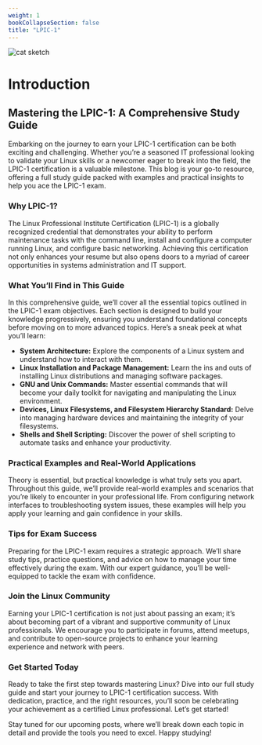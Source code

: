 ```yaml
---
weight: 1
bookCollapseSection: false
title: "LPIC-1"
---
```

![cat sketch](/cat-linux.jpg)
# Introduction

## Mastering the LPIC-1: A Comprehensive Study Guide

Embarking on the journey to earn your LPIC-1 certification can be both exciting and challenging. Whether you’re a seasoned IT professional looking to validate your Linux skills or a newcomer eager to break into the field, the LPIC-1 certification is a valuable milestone. This blog is your go-to resource, offering a full study guide packed with examples and practical insights to help you ace the LPIC-1 exam.

### Why LPIC-1?

The Linux Professional Institute Certification (LPIC-1) is a globally recognized credential that demonstrates your ability to perform maintenance tasks with the command line, install and configure a computer running Linux, and configure basic networking. Achieving this certification not only enhances your resume but also opens doors to a myriad of career opportunities in systems administration and IT support.

### What You’ll Find in This Guide

In this comprehensive guide, we’ll cover all the essential topics outlined in the LPIC-1 exam objectives. Each section is designed to build your knowledge progressively, ensuring you understand foundational concepts before moving on to more advanced topics. Here’s a sneak peek at what you’ll learn:

- **System Architecture:** Explore the components of a Linux system and understand how to interact with them.
- **Linux Installation and Package Management:** Learn the ins and outs of installing Linux distributions and managing software packages.
- **GNU and Unix Commands:** Master essential commands that will become your daily toolkit for navigating and manipulating the Linux environment.
- **Devices, Linux Filesystems, and Filesystem Hierarchy Standard:** Delve into managing hardware devices and maintaining the integrity of your filesystems.
- **Shells and Shell Scripting:** Discover the power of shell scripting to automate tasks and enhance your productivity.

### Practical Examples and Real-World Applications

Theory is essential, but practical knowledge is what truly sets you apart. Throughout this guide, we’ll provide real-world examples and scenarios that you’re likely to encounter in your professional life. From configuring network interfaces to troubleshooting system issues, these examples will help you apply your learning and gain confidence in your skills.

### Tips for Exam Success

Preparing for the LPIC-1 exam requires a strategic approach. We’ll share study tips, practice questions, and advice on how to manage your time effectively during the exam. With our expert guidance, you’ll be well-equipped to tackle the exam with confidence.

### Join the Linux Community

Earning your LPIC-1 certification is not just about passing an exam; it’s about becoming part of a vibrant and supportive community of Linux professionals. We encourage you to participate in forums, attend meetups, and contribute to open-source projects to enhance your learning experience and network with peers.

### Get Started Today

Ready to take the first step towards mastering Linux? Dive into our full study guide and start your journey to LPIC-1 certification success. With dedication, practice, and the right resources, you’ll soon be celebrating your achievement as a certified Linux professional. Let’s get started!

Stay tuned for our upcoming posts, where we’ll break down each topic in detail and provide the tools you need to excel. Happy studying!
